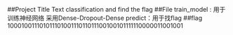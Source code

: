 ##Project Title
Text classification and find the flag
##File
train_model : 用于训练神经网络 采用Dense-Dropout-Dense
predict：用于找flag
##flag
10001001110101110100111011011100100101111110000011001001
